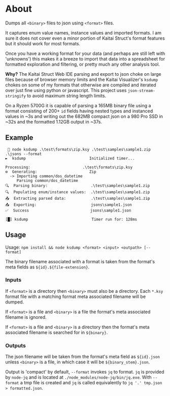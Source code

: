 # About

Dumps all `<binary>` files to json using `<format>` files.

It captures enum value names, instance values and imported formats. I am sure
it does not cover even a minor portion of Kaitai Struct's format features but it
should work for most formats.

Once you have a working format for your data (and perhaps are still left with
'unknowns') this makes it a breeze to import that data into a spreadsheet for
formatted exploration and filtering, or pretty much any other analysis tool.

**Why?** The Kaitai Struct Web IDE parsing and export to json choke on large
files because of browser memory limits and the Kaitai Visualizer's `ksdump`
chokes on some of my formats that otherwise are compiled and iterated over just
fine using python or javascript. This project uses `json-stream-stringify` to
avoid maximum string length limits.

On a Ryzen 5700G it is capable of parsing a 165MB binary file using a format
consisting of 200+ `id` fields having nested types and instanced values in ~3s
and writing out the 682MB compact json on a 980 Pro SSD in ~32s and the
formatted 1.12GB output in ~37s.

## Example

```
  node ksdump .\test\formats\zip.ksy .\test\samples\sample1.zip .\jsons --format
►  ksdump                            Initialized timer...

Processing:                       .\test\formats\zip.ksy
⚙️  Generating:                       Zip
  -> Importing common/dos_datetime
     Parsing common/dos_datetime
🔍  Parsing binary:                   .\test\samples\sample1.zip
🔍  Populating enum/instance values:  .\test\samples\sample1.zip
📤  Extracting parsed data:           .\test\samples\sample1.zip
📤  Exporting:                        jsons\sample1.json
✅  Success                           jsons\sample1.json

[█] ksdump                            Timer run for: 128ms
```

## Usage

Usage: `npm install && node ksdump <format> <input> <outpath> [--format]`

The binary filename associated with a format is taken from the format's meta
fields as `${id}.${file-extension}`.

### Inputs

If `<format>` is a directory then `<binary>` must also be a directory. Each
`*.ksy` format file with a matching format meta associated filename will be
dumped.

If `<format>` is a file and `<binary>` is a file the format's meta associated
filename is ignored.

If `<format>` is a file and `<binary>` is a directory then the format's meta
associated filename is searched for in `${binary}`.

### Outputs

The json filename will be taken from the format's meta field as `${id}.json`
unless `<binary>` is a file, in which case it will be `${binary_stem}.json`.

Output is 'compact' by default, `--format` invokes `jq` to format. `jq` is
provided by `node-jq` and is located at `./node_modules/node-jq/bin/jq.exe`.
With `--format` a tmp file is created and `jq` is called equivalently to
`jq '.' tmp.json > formatted.json`.
